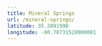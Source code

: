 ```yaml
---
title: Mineral Springs
url: /mineral-springs/
latitude: 35.2891998
longitude: -80.78731520000001
---
```

